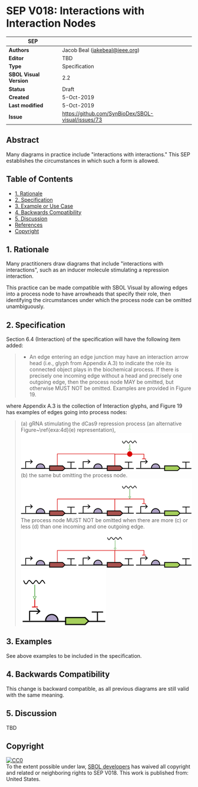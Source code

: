 # SEP V018: Interactions with Interaction Nodes

| SEP | |
| --- | --- |
| **Authors** | Jacob Beal (jakebeal@ieee.org) |
| **Editor** | TBD |
| **Type** | Specification |
| **SBOL Visual Version** | 2.2 |
| **Status** | Draft |
| **Created** | 5-Oct-2019 |
| **Last modified** | 5-Oct-2019 |
| **Issue**         | https://github.com/SynBioDex/SBOL-visual/issues/73 |


## Abstract

Many diagrams in practice include "interactions with interactions."
This SEP establishes the circumstances in which such a form is allowed.

## Table of Contents  <remove TOC if SEP is rather short>
- [1. Rationale](#rationale) 
- [2. Specification](#specification)
- [3. Example or Use Case](#example)
- [4. Backwards Compatibility](#compatibility)
- [5. Discussion](#discussion)
- [References](#references)
- [Copyright](#copyright)

## 1. Rationale <a name="rationale"></a>

Many practitioners draw diagrams that include "interactions with interactions", such as an inducer molecule stimulating a repression interaction.

This practice can be made compatible with SBOL Visual by allowing edges into a process node to have arrowheads that specify their role, then identifying the circumstances under which the process node can be omitted unambiguously.

## 2. Specification <a name="specification"></a>

Section 6.4 (Interaction) of the specification will have the following item added:

> * An edge entering an edge junction may have an interaction arrow head (i.e., glyph from Appendix A.3) to indicate the role its connected object plays in the biochemical process. If there is precisely one incoming edge without a head and precisely one outgoing edge, then the process node MAY be omitted, but otherwise MUST NOT be omitted. Examples are provided in Figure 19.

where Appendix A.3 is the collection of Interaction glyphs, and Figure 19 has examples of edges going into process nodes:

> (a) gRNA stimulating the dCas9 repression process (an alternative Figure~\ref{exa:4d}(e) representation),  
> ![Example A](img/SEPV018-4e-stimulate.png)
> (b) the same but omitting the process node.
> ![Example B](img/SEPV018-4e-nodeless.png)
> The process node MUST NOT be omitted when there are more (c) or less (d) than one incoming and one outgoing edge.
> ![Example C](img/SEPV018-4e-multiarrow.png)
![Example D](img/SEPV018-4e-onearrow.png)

## 3. Examples <a name='example'></a>

See above examples to be included in the specification.


## 4. Backwards Compatibility <a name='compatibility'></a>

This change is backward compatible, as all previous diagrams are still valid with the same meaning.


## 5. Discussion <a name='discussion'></a>

TBD

## Copyright <a name='copyright'></a>

<p xmlns:dct="http://purl.org/dc/terms/" xmlns:vcard="http://www.w3.org/2001/vcard-rdf/3.0#">
  <a rel="license"
     href="http://creativecommons.org/publicdomain/zero/1.0/">
    <img src="http://i.creativecommons.org/p/zero/1.0/88x31.png" style="border-style: none;" alt="CC0" />
  </a>
  <br />
  To the extent possible under law,
  <a rel="dct:publisher"
     href="sbolstandard.org">
    <span property="dct:title">SBOL developers</span></a>
  has waived all copyright and related or neighboring rights to
  <span property="dct:title">SEP V018</span>.
This work is published from:
<span property="vcard:Country" datatype="dct:ISO3166"
      content="US" about="sbolstandard.org">
  United States</span>.
</p>
